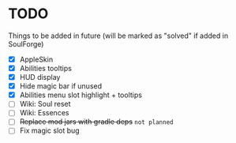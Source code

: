 # TODO

Things to be added in future (will be marked as "solved" if added in SoulForge)

- [x] AppleSkin
- [x] Abilities tooltips
- [x] HUD display
- [x] Hide magic bar if unused
- [x] Abilities menu slot highlight + tooltips
- [ ] Wiki: Soul reset
- [ ] Wiki: Essences
- [ ] ~~Replace mod jars with gradle deps~~ `not planned`
- [ ] Fix magic slot bug
